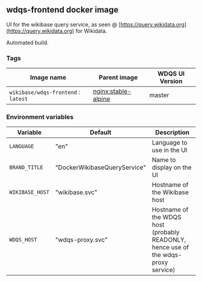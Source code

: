 ## wdqs-frontend docker image

UI for the wikibase query service, as seen @ [https://query.wikidata.org](https://query.wikidata.org) for Wikidata.

Automated build.

### Tags

Image name                          | Parent image             | WDQS UI Version
-------------------------------     | ------------------------ | --------------
`wikibase/wdqs-frontend` : `latest` | [nginx:stable-alpine](https://hub.docker.com/_/nginx/) | master


### Environment variables

Variable          | Default                      | Description
------------------|  ----------------------------| ----------
`LANGUAGE`        | "en"                         | Language to use in the UI
`BRAND_TITLE`     | "DockerWikibaseQueryService" | Name to display on the UI
`WIKIBASE_HOST`   | "wikibase.svc"               | Hostname of the Wikibase host
`WDQS_HOST`       | "wdqs-proxy.svc"             | Hostname of the WDQS host (probably READONLY, hence use of the wdqs-proxy service)
